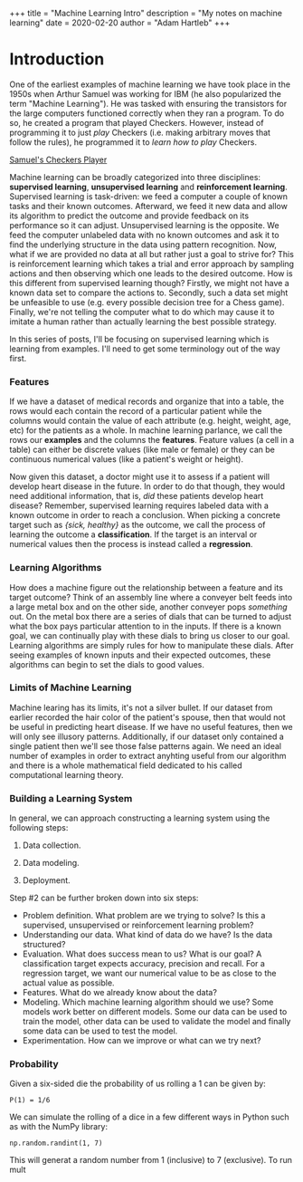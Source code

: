 +++
title = "Machine Learning Intro"
description = "My notes on machine learning"
date = 2020-02-20
author = "Adam Hartleb"
+++

# Introduction

One of the earliest examples of machine learning we have took place in the 1950s when Arthur Samuel was working for IBM (he also popularized the term "Machine Learning"). He was tasked with ensuring the transistors for the large computers functioned correctly when they ran a program. To do so, he created a program that played Checkers. However, instead of programming it to just _play_ Checkers (i.e. making arbitrary moves that follow the rules), he programmed it to _learn how to play_ Checkers.

[Samuel's Checkers Player](http://www.incompleteideas.net/book/ebook/node109.html)

Machine learning can be broadly categorized into three disciplines: **supervised learning**, **unsupervised learning** and **reinforcement learning**. Supervised learning is task-driven: we feed a computer a couple of known tasks and their known outcomes. Afterward, we feed it new data and allow its algorithm to predict the outcome and provide feedback on its performance so it can adjust. Unsupervised learning is the opposite. We feed the computer unlabeled data with no known outcomes and ask it to find the underlying structure in the data using pattern recognition. Now, what if we are provided no data at all but rather just a goal to strive for? This is reinforcement learning which takes a trial and error approach by sampling actions and then observing which one leads to the desired outcome. How is this different from supervised learning though? Firstly, we might not have a known data set to compare the actions to. Secondly, such a data set might be unfeasible to use (e.g. every possible decision tree for a Chess game). Finally, we're not telling the computer what to do which may cause it to imitate a human rather than actually learning the best possible strategy.

In this series of posts, I'll be focusing on supervised learning which is learning from examples. I'll need to get some terminology out of the way first.

### Features

If we have a dataset of medical records and organize that into a table, the rows would each contain the record of a particular patient while the columns would contain the value of each attribute (e.g. height, weight, age, etc) for the patients as a whole. In machine learning parlance, we call the rows our **examples** and the columns the **features**. Feature values (a cell in a table) can either be discrete values (like male or female) or they can be continuous numerical values (like a patient's weight or height).

Now given this dataset, a doctor might use it to assess if a patient will develop heart disease in the future. In order to do that though, they would need additional information, that is, _did_ these patients develop heart disease? Remember, supervised learning requires labeled data with a known outcome in order to reach a conclusion. When picking a concrete target such as _{sick, healthy}_ as the outcome, we call the process of learning the outcome a **classification**. If the target is an interval or numerical values then the process is instead called a **regression**.

### Learning Algorithms

How does a machine figure out the relationship between a feature and its target outcome? Think of an assembly line where a conveyer belt feeds into a large metal box and on the other side, another conveyer pops _something_ out. On the metal box there are a series of dials that can be turned to adjust what the box pays particular attention to in the inputs. If there is a known goal, we can continually play with these dials to bring us closer to our goal. Learning algorithms are simply rules for how to manipulate these dials. After seeing examples of known inputs and their expected outcomes, these algorithms can begin to set the dials to good values.

### Limits of Machine Learning

Machine learing has its limits, it's not a silver bullet. If our dataset from earlier recorded the hair color of the patient's spouse, then that would not be useful in predicting heart disease. If we have no useful features, then we will only see illusory patterns. Additionally, if our dataset only contained a single patient then we'll see those false patterns again. We need an ideal number of examples in order to extract anyhting useful from our algorithm and there is a whole mathematical field dedicated to his called computational learning theory.

### Building a Learning System

In general, we can approach constructing a learning system using the following steps:

1. Data collection.

2. Data modeling.

3. Deployment.

Step #2 can be further broken down into six steps:

-   Problem definition. What problem are we trying to solve? Is this a supervised, unsupervised or reinforcement learning problem?
-   Understanding our data. What kind of data do we have? Is the data structured?
-   Evaluation. What does success mean to us? What is our goal? A classification target expects accuracy, precision and recall. For a regression target, we want our numerical value to be as close to the actual value as possible.
-   Features. What do we already know about the data?
-   Modeling. Which machine learning algorithm should we use? Some models work better on different models. Some our data can be used to train the model, other data can be used to validate the model and finally some data can be used to test the model.
-   Experimentation. How can we improve or what can we try next?

### Probability

Given a six-sided die the probability of us rolling a 1 can be given by:

```
P(1) = 1/6
```

We can simulate the rolling of a dice in a few different ways in Python such as with the NumPy library:

```
np.random.randint(1, 7)
```

This will generat a random number from 1 (inclusive) to 7 (exclusive). To run mult
